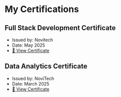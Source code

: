 # My Certifications

## Full Stack Development Certificate
- Issued by: Novitech
- Date: May 2025
- [🔗 View Certificate](Full_Stack_Web_Development_Certificate.pdf)

## Data Analytics Certificate
- Issued by: NoviTech
- Date: March 2025
- [🔗 View Certificate](Data_Analytics_Certificate.pdf)

